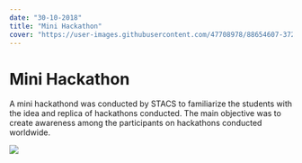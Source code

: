 ```yaml
---
date: "30-10-2018"
title: "Mini Hackathon"
cover: "https://user-images.githubusercontent.com/47708978/88654607-372fe880-d0eb-11ea-8698-b18ac6705038.jpg"
---
```

# Mini Hackathon

A mini hackathond was conducted by STACS to familiarize the students with the idea and replica of hackathons conducted. The main objective was to create awareness among the participants on hackathons conducted worldwide.

![](https://user-images.githubusercontent.com/47708978/88657632-dbb42980-d0ef-11ea-8616-72d136b10489.jpg)